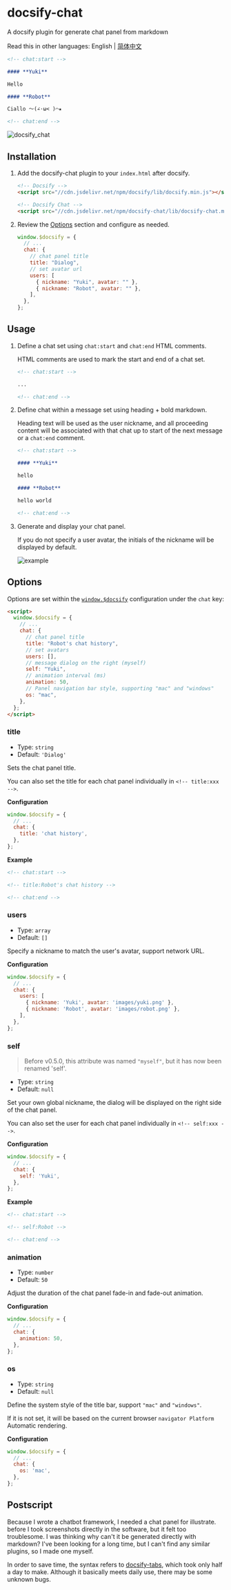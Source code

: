 # docsify-chat

A docsify plugin for generate chat panel from markdown

Read this in other languages: English | [简体中文](./README.zh.md)

```markdown
<!-- chat:start -->

#### **Yuki**

Hello

#### **Robot**

Ciallo ～(∠·ω< )⌒★

<!-- chat:end -->
```

![docsify_chat](https://cdn.sa.net/2024/12/09/cI9ewyEFLNG6roZ.png)

## Installation

1. Add the docsify-chat plugin to your `index.html` after docsify.

   ```html
   <!-- Docsify -->
   <script src="//cdn.jsdelivr.net/npm/docsify/lib/docsify.min.js"></script>

   <!-- Docsify Chat -->
   <script src="//cdn.jsdelivr.net/npm/docsify-chat/lib/docsify-chat.min.js"></script>
   ```

2. Review the [Options](#options) section and configure as needed.

   ```javascript
   window.$docsify = {
     // ...
     chat: {
       // chat panel title
       title: "Dialog",
       // set avatar url
       users: [
         { nickname: "Yuki", avatar: "" },
         { nickname: "Robot", avatar: "" },
       ],
     },
   };
   ```

## Usage

1. Define a chat set using `chat:start` and `chat:end` HTML comments.

   HTML comments are used to mark the start and end of a chat set.

   ```markdown
   <!-- chat:start -->

   ...

   <!-- chat:end -->
   ```

2. Define chat within a message set using heading + bold markdown.

   Heading text will be used as the user nickname, and all proceeding content will be associated with that chat up to start of the next message or a `chat:end` comment.

   ```markdown
   <!-- chat:start -->

   #### **Yuki**

   hello

   #### **Robot**

   hello world

   <!-- chat:end -->
   ```

3. Generate and display your chat panel.

   If you do not specify a user avatar, the initials of the nickname will be displayed by default.

   ![example](/example.svg)

## Options

Options are set within the [`window.$docsify`](https://docsify.js.org/#/configuration) configuration under the `chat` key:

```html
<script>
  window.$docsify = {
    // ...
    chat: {
      // chat panel title
      title: "Robot's chat history",
      // set avatars
      users: [],
      // message dialog on the right (myself)
      self: "Yuki",
      // animation interval (ms)
      animation: 50,
      // Panel navigation bar style, supporting "mac" and "windows"
      os: "mac",
    },
  };
</script>
```

### title

- Type: `string`
- Default: `'Dialog'`

Sets the chat panel title.

You can also set the title for each chat panel individually in `<!-- title:xxx -->`.

**Configuration**

```javascript
window.$docsify = {
  // ...
  chat: {
    title: 'chat history',
  },
};
```

**Example**

```markdown
<!-- chat:start -->

<!-- title:Robot's chat history -->

<!-- chat:end -->
```

### users

- Type: `array`
- Default: `[]`

Specify a nickname to match the user's avatar, support network URL.

**Configuration**

```javascript
window.$docsify = {
  // ...
  chat: {
    users: [
      { nickname: 'Yuki', avatar: 'images/yuki.png' },
      { nickname: 'Robot', avatar: 'images/robot.png' },
    ],
  },
};
```

### self

> Before v0.5.0, this attribute was named `"myself"`, but it has now been renamed 'self'.

- Type: `string`
- Default: `null`

Set your own global nickname, the dialog will be displayed on the right side of the chat panel.

You can also set the user for each chat panel individually in `<!-- self:xxx -->`.

**Configuration**

```javascript
window.$docsify = {
  // ...
  chat: {
    self: 'Yuki',
  },
};
```

**Example**

```markdown
<!-- chat:start -->

<!-- self:Robot -->

<!-- chat:end -->
```

### animation

- Type: `number`
- Default: `50`

Adjust the duration of the chat panel fade-in and fade-out animation.

**Configuration**

```javascript
window.$docsify = {
  // ...
  chat: {
    animation: 50,
  },
};
```

### os

- Type: `string`
- Default: `null`

Define the system style of the title bar, support `"mac"` and `"windows"`.

If it is not set, it will be based on the current browser `navigator Platform` Automatic rendering.

**Configuration**

```javascript
window.$docsify = {
  // ...
  chat: {
    os: 'mac',
  },
};
```

## Postscript

Because I wrote a chatbot framework, I needed a chat panel for illustrate. before I took screenshots directly in the software, but it felt too troublesome. I was thinking why can't it be generated directly with markdown? I've been looking for a long time, but I can't find any similar plugins, so I made one myself.

In order to save time, the syntax refers to [docsify-tabs](https://github.com/jhildenbiddle/docsify-tabs), which took only half a day to make. Although it basically meets daily use, there may be some unknown bugs.
